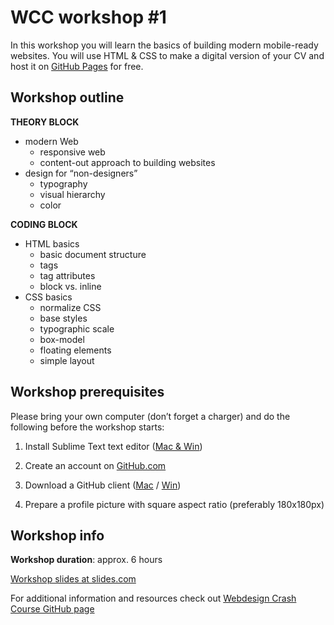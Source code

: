 # WCC workshop #1

In this workshop you will learn the basics of building modern mobile-ready websites. You will use HTML & CSS to make a digital version of your CV and host it on [GitHub Pages](https://pages.github.com/) for free.

## Workshop outline

**THEORY BLOCK**

- modern Web
	- responsive web
	- content-out approach to building websites
- design for “non-designers”
	- typography 
	- visual hierarchy
	- color

**CODING BLOCK**

- HTML basics
	- basic document structure
	- tags
	- tag attributes
	- block vs. inline
- CSS basics
	- normalize CSS
	- base styles
	- typographic scale
	- box-model
	- floating elements
	- simple layout

## Workshop prerequisites

Please bring your own computer (don’t forget a charger) and do the following before the workshop starts:


1) Install Sublime Text text editor ([Mac & Win](http://www.sublimetext.com/3))

2) Create an account on [GitHub.com](https://github.com/)

3) Download a GitHub client ([Mac](https://mac.github.com/) / [Win](https://windows.github.com/))

4) Prepare a profile picture with square aspect ratio (preferably 180x180px)





## Workshop info

**Workshop duration**: approx. 6 hours

[Workshop slides at slides.com](http://slides.com/iljapanic/wcc-1)


For additional information and resources check out [Webdesign Crash Course GitHub page](https://github.com/WebCrashCourse/info)

